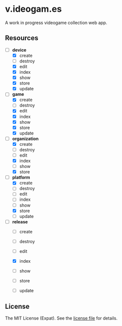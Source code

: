 v.ideogam.es
============

A work in progress videogame collection web app.

Resources
---------
- [ ] __device__
  - [x] create
  - [ ] destroy
  - [x] edit
  - [x] index
  - [x] show
  - [x] store
  - [x] update
- [ ] __game__
  - [x] create
  - [ ] destroy
  - [x] edit
  - [x] index
  - [x] show
  - [x] store
  - [x] update
- [ ] __organization__
  - [x] create
  - [ ] destroy
  - [ ] edit
  - [x] index
  - [ ] show
  - [x] store
- [ ] __platform__
  - [x] create
  - [ ] destroy
  - [ ] edit
  - [ ] index
  - [ ] show
  - [x] store
  - [ ] update
- [ ] __release__
  - [ ] create
  - [ ] destroy
  - [ ] edit
  - [x] index
  - [ ] show
  - [ ] store
  - [ ] update
  
  
License
-------
The MIT License (Expat). See the [license file](LICENSE) for details.
